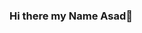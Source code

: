 ### Hi there my Name Asad👋

<!--
**Dazous/Dazous** is a ✨ _special_ ✨ repository because its `README.md` (this file) appears on your GitHub profile.

Here are some ideas to get you started:

- 🔭 I’m currently working on  not working but finding special bot or website for my diplom work...
- 🌱 I’m currently learning project management like in IT u know ...
- 👯 I’m looking to collaborate on ...
- 🤔 I’m looking for help with Project managers...
- 💬 Ask me about scrum or agule XP Lean and the other stuff about project management...
- 📫 How to reach me: ...
- 😄 Pronouns: ...
- ⚡ Fun fact: 192, 93...
-->
